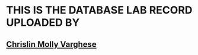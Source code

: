 # THIS IS THE DATABASE LAB RECORD UPLOADED BY
## [Chrislin Molly Varghese](https://github.com/Chrislin-Molly)
